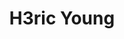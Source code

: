 ---
layout: home
title: "H3ric Young"
description: ————终身就职于<strong> _Stark Industries_ </strong><br><br>程序猿，经常瞎拍照，偶尔篮球，偶尔咖啡，偶尔柠檬茶，对， **维他** 那种<br><br>该博客不定期发布文章，聊<strong>Programming</strong>，聊<strong>摄影</strong>，聊<strong>咖啡</strong> ，聊<strong>NBA</strong>，聊<strong>电影</strong><br>
tags: [Jekyll, theme, responsive, blog, template]
image:
  feature: typewriter.jpg
  lemontea: LemonTea.jpg
---